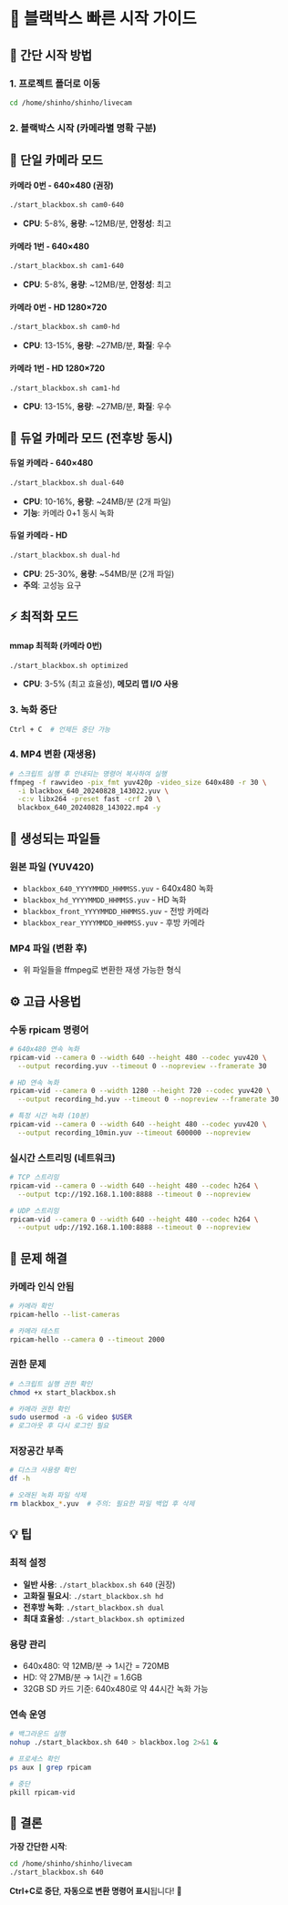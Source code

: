 # 🚗 블랙박스 빠른 시작 가이드

## 🚀 간단 시작 방법

### 1. 프로젝트 폴더로 이동
```bash
cd /home/shinho/shinho/livecam
```

### 2. 블랙박스 시작 (카메라별 명확 구분)

## 🎥 단일 카메라 모드

#### **카메라 0번 - 640×480** (권장)
```bash
./start_blackbox.sh cam0-640
```
- **CPU**: 5-8%, **용량**: ~12MB/분, **안정성**: 최고

#### **카메라 1번 - 640×480**
```bash
./start_blackbox.sh cam1-640  
```
- **CPU**: 5-8%, **용량**: ~12MB/분, **안정성**: 최고

#### **카메라 0번 - HD 1280×720**
```bash
./start_blackbox.sh cam0-hd
```
- **CPU**: 13-15%, **용량**: ~27MB/분, **화질**: 우수

#### **카메라 1번 - HD 1280×720**  
```bash
./start_blackbox.sh cam1-hd
```
- **CPU**: 13-15%, **용량**: ~27MB/분, **화질**: 우수

## 🚗 듀얼 카메라 모드 (전후방 동시)

#### **듀얼 카메라 - 640×480**
```bash
./start_blackbox.sh dual-640
```
- **CPU**: 10-16%, **용량**: ~24MB/분 (2개 파일)
- **기능**: 카메라 0+1 동시 녹화

#### **듀얼 카메라 - HD**
```bash
./start_blackbox.sh dual-hd  
```
- **CPU**: 25-30%, **용량**: ~54MB/분 (2개 파일)  
- **주의**: 고성능 요구

## ⚡ 최적화 모드

#### **mmap 최적화** (카메라 0번)
```bash
./start_blackbox.sh optimized
```
- **CPU**: 3-5% (최고 효율성), **메모리 맵 I/O 사용**

### 3. 녹화 중단
```bash
Ctrl + C  # 언제든 중단 가능
```

### 4. MP4 변환 (재생용)
```bash
# 스크립트 실행 후 안내되는 명령어 복사하여 실행
ffmpeg -f rawvideo -pix_fmt yuv420p -video_size 640x480 -r 30 \
  -i blackbox_640_20240828_143022.yuv \
  -c:v libx264 -preset fast -crf 20 \
  blackbox_640_20240828_143022.mp4 -y
```

## 📁 생성되는 파일들

### 원본 파일 (YUV420)
- `blackbox_640_YYYYMMDD_HHMMSS.yuv` - 640x480 녹화
- `blackbox_hd_YYYYMMDD_HHMMSS.yuv` - HD 녹화  
- `blackbox_front_YYYYMMDD_HHMMSS.yuv` - 전방 카메라
- `blackbox_rear_YYYYMMDD_HHMMSS.yuv` - 후방 카메라

### MP4 파일 (변환 후)
- 위 파일들을 ffmpeg로 변환한 재생 가능한 형식

## ⚙️ 고급 사용법

### 수동 rpicam 명령어
```bash
# 640x480 연속 녹화
rpicam-vid --camera 0 --width 640 --height 480 --codec yuv420 \
  --output recording.yuv --timeout 0 --nopreview --framerate 30

# HD 연속 녹화  
rpicam-vid --camera 0 --width 1280 --height 720 --codec yuv420 \
  --output recording_hd.yuv --timeout 0 --nopreview --framerate 30

# 특정 시간 녹화 (10분)
rpicam-vid --camera 0 --width 640 --height 480 --codec yuv420 \
  --output recording_10min.yuv --timeout 600000 --nopreview
```

### 실시간 스트리밍 (네트워크)
```bash
# TCP 스트리밍
rpicam-vid --camera 0 --width 640 --height 480 --codec h264 \
  --output tcp://192.168.1.100:8888 --timeout 0 --nopreview

# UDP 스트리밍  
rpicam-vid --camera 0 --width 640 --height 480 --codec h264 \
  --output udp://192.168.1.100:8888 --timeout 0 --nopreview
```

## 🔧 문제 해결

### 카메라 인식 안됨
```bash
# 카메라 확인
rpicam-hello --list-cameras

# 카메라 테스트
rpicam-hello --camera 0 --timeout 2000
```

### 권한 문제
```bash
# 스크립트 실행 권한 확인
chmod +x start_blackbox.sh

# 카메라 권한 확인  
sudo usermod -a -G video $USER
# 로그아웃 후 다시 로그인 필요
```

### 저장공간 부족
```bash
# 디스크 사용량 확인
df -h

# 오래된 녹화 파일 삭제
rm blackbox_*.yuv  # 주의: 필요한 파일 백업 후 삭제
```

## 💡 팁

### 최적 설정
- **일반 사용**: `./start_blackbox.sh 640` (권장)
- **고화질 필요시**: `./start_blackbox.sh hd`  
- **전후방 녹화**: `./start_blackbox.sh dual`
- **최대 효율성**: `./start_blackbox.sh optimized`

### 용량 관리
- 640x480: 약 12MB/분 → 1시간 = 720MB
- HD: 약 27MB/분 → 1시간 = 1.6GB
- 32GB SD 카드 기준: 640x480로 약 44시간 녹화 가능

### 연속 운영
```bash
# 백그라운드 실행
nohup ./start_blackbox.sh 640 > blackbox.log 2>&1 &

# 프로세스 확인
ps aux | grep rpicam

# 중단
pkill rpicam-vid
```

## 🎯 결론

**가장 간단한 시작**:
```bash
cd /home/shinho/shinho/livecam
./start_blackbox.sh 640
```

**Ctrl+C로 중단**, **자동으로 변환 명령어 표시**됩니다! 🚀